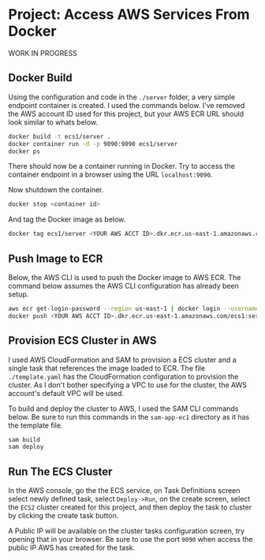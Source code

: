 # Project: Access AWS Services From Docker

WORK IN PROGRESS

## Docker Build

Using the configuration and code in the `./server` folder, a very simple endpoint container is created. I used the commands below. I've removed the AWS account ID used for this project, but your AWS ECR URL should look similar to whats below.

```bash
docker build -t ecs1/server .
docker container run -d -p 9090:9090 ecs1/server
docker ps
```

There should now be a container running in Docker. Try to access the container endpoint in a browser using the URL `localhost:9090`. 

Now shutdown the container.


```bash
docker stop <container id>
```

And tag the Docker image as below.

```bash
docker tag ecs1/server <YOUR AWS ACCT ID>.dkr.ecr.us-east-1.amazonaws.com/ecs1:server
```


## Push Image to ECR

Below, the AWS CLI is used to push the Docker image to AWS ECR. The command below assumes the AWS CLI configuration has already been setup. 

```bash
aws ecr get-login-password --region us-east-1 | docker login --username AWS --password-stdin <YOUR ACCT ID>.dkr.ecr.us-east-1.amazonaws.com
docker push <YOUR AWS ACCT ID>.dkr.ecr.us-east-1.amazonaws.com/ecs1:server
```

## Provision ECS Cluster in AWS

I used AWS CloudFormation and SAM to provision a ECS cluster and a single task that references the image loaded to ECR.  The file `./template.yaml` has the CloudFormation configuration to provision the cluster. As I don't bother specifying a VPC to use for the cluster, the AWS account's default VPC will be used.

To build and deploy the cluster to AWS, I used the SAM CLI commands below. Be sure to run this commands in the `sam-app-ec1` directory as it has the template file.

```bash
sam build
sam deploy
```

## Run The ECS Cluster

In the AWS console, go the the ECS service, on Task Definitions screen select newly defined task, select `Deploy->Run`, on the create screen, select the `ECS2` cluster created for this project, and then deploy the task to cluster by clicking the create task button. 

A Public IP will be available on the cluster tasks configuration screen, try opening that in your browser. Be sure to use the port `9090` when access the public IP AWS has created for the task. 

